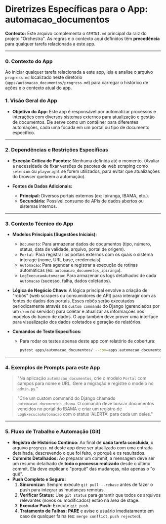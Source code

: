 # Diretrizes Específicas para o App: automacao_documentos

**Contexto:** Este arquivo complementa o `GEMINI.md` principal da raiz do projeto "Orchestra". As regras e o contexto aqui definidos têm **precedência** para qualquer tarefa relacionada a este app.

---

### 0. Contexto do App

Ao iniciar qualquer tarefa relacionada a este app, leia e analise o arquivo `progress.md` localizado neste diretório (`apps/automacao_documentos/progress.md`) para carregar o histórico de ações e o contexto atual do app.

### 1. Visão Geral do App

* **Objetivo do App:** Este app é responsável por automatizar processos e interações com diversos sistemas externos para atualização e gestão de documentos. Ele serve como um contêiner para diferentes automações, cada uma focada em um portal ou tipo de documento específico.

---

### 2. Dependências e Restrições Específicas

* **Exceção Crítica de Pacotes:** Nenhuma definida até o momento. (Avaliar a necessidade de fixar versões de pacotes de web scraping como `selenium` ou `playwright` se forem utilizados, para evitar que atualizações do browser quebrem a automação).

* **Fontes de Dados Adicionais:**
    * **Principal:** Diversos portais externos (ex: Ipiranga, IBAMA, etc.).
    * **Secundária:** Possível consumo de APIs de dados abertos ou sistemas internos.

---

### 3. Contexto Técnico do App

* **Modelos Principais (Sugestões Iniciais):**
    * `Documento`: Para armazenar dados de documentos (tipo, número, status, data de validade, arquivo, portal de origem).
    * `Portal`: Para registrar os portais externos com os quais o sistema interage (nome, URL base, credenciais).
    * `Automacao`: Para agendar e registrar a execução de rotinas automáticas (ex: `automacao_documentos_ipiranga`).
    * `LogExecucaoAutomacao`: Para armazenar os logs detalhados de cada `Automacao` (sucesso, falha, dados coletados).

* **Lógica de Negócio Chave:** A lógica principal envolve a criação de "robôs" (web scrapers ou consumidores de API) para interagir com as fontes de dados dos portais. Esses robôs serão executados periodicamente através de `custom commands` do Django (gerenciados por um `cron` no servidor) para coletar e atualizar as informações nos modelos do banco de dados. O app também deve prover uma interface para visualização dos dados coletados e geração de relatórios.

* **Comandos de Teste Específicos:**
    * Para rodar os testes apenas deste app com relatório de cobertura:
        ```bash
        pytest apps/automacao_documentos/ --cov=apps.automacao_documentos --cov-report=html
        ```

---

### 4. Exemplos de Prompts para este App

> "Na aplicação `automacao_documentos`, crie o modelo `Portal` com campos para nome e URL. Gere a migração e registre o modelo no `admin.py`."

> "Crie um custom command do Django chamado `automacao_documentos_ibama`. O comando deve buscar documentos vencidos no portal do IBAMA e criar um registro de `LogExecucaoAutomacao` com o status 'ALERTA' para cada um deles."

---

### 5. Fluxo de Trabalho e Automação (Git)

* **Registro de Histórico Contínuo:** Ao final de **cada tarefa concluída**, o arquivo `progress.md` deste app deve ser atualizado com uma entrada detalhada, descrevendo o que foi feito, o porquê e os resultados.
* **Commits Detalhados:** Ao preparar um commit, a mensagem deve ser um resumo detalhado de **todo o processo realizado** desde o último commit. Ela deve explicar o "porquê" das mudanças, não apenas o "o quê".
* **Push Completo e Seguro:**
    1.  **Sincronizar:** Sempre execute `git pull --rebase` antes de fazer o push para integrar as mudanças remotas.
    2.  **Verificar Status:** Use `git status` para garantir que todos os arquivos relevantes (novos ou modificados) estão na área de stage.
    3.  **Executar Push:** Execute `git push`.
    4.  **Tratamento de Falhas:** **PARE** e avise o usuário imediatamente em caso de qualquer falha (ex: `merge conflict`, `push rejected`).